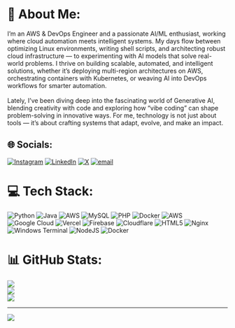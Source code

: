 # 💫 About Me:
I’m an AWS & DevOps Engineer and a passionate AI/ML enthusiast, working where cloud automation meets intelligent systems. My days flow between optimizing Linux environments, writing shell scripts, and architecting robust cloud infrastructure — to experimenting with AI models that solve real-world problems. I thrive on building scalable, automated, and intelligent solutions, whether it’s deploying multi-region architectures on AWS, orchestrating containers with Kubernetes, or weaving AI into DevOps workflows for smarter automation.<br><br>Lately, I’ve been diving deep into the fascinating world of Generative AI, blending creativity with code and exploring how “vibe coding” can shape problem-solving in innovative ways. For me, technology is not just about tools — it’s about crafting systems that adapt, evolve, and make an impact.


## 🌐 Socials:
[![Instagram](https://img.shields.io/badge/Instagram-%23E4405F.svg?logo=Instagram&logoColor=white)](https://instagram.com/preyas_07) [![LinkedIn](https://img.shields.io/badge/LinkedIn-%230077B5.svg?logo=linkedin&logoColor=white)](https://linkedin.com/in/preyas-shinde-5a647921a) [![X](https://img.shields.io/badge/X-black.svg?logo=X&logoColor=white)](https://x.com/PreyasShinde) [![email](https://img.shields.io/badge/Email-D14836?logo=gmail&logoColor=white)](mailto:shindepreyas07@gmail.com) 

# 💻 Tech Stack:
![Python](https://img.shields.io/badge/python-3670A0?style=plastic&logo=python&logoColor=ffdd54) ![Java](https://img.shields.io/badge/java-%23ED8B00.svg?style=plastic&logo=openjdk&logoColor=white) ![AWS](https://img.shields.io/badge/AWS-%23FF9900.svg?style=plastic&logo=amazon-aws&logoColor=white) ![MySQL](https://img.shields.io/badge/mysql-4479A1.svg?style=plastic&logo=mysql&logoColor=white) ![PHP](https://img.shields.io/badge/php-%23777BB4.svg?style=plastic&logo=php&logoColor=white) ![Docker](https://img.shields.io/badge/docker-%230db7ed.svg?style=plastic&logo=docker&logoColor=white) ![AWS](https://img.shields.io/badge/AWS-%23FF9900.svg?style=plastic&logo=amazon-aws&logoColor=white) ![Google Cloud](https://img.shields.io/badge/GoogleCloud-%234285F4.svg?style=plastic&logo=google-cloud&logoColor=white) ![Vercel](https://img.shields.io/badge/vercel-%23000000.svg?style=plastic&logo=vercel&logoColor=white) ![Firebase](https://img.shields.io/badge/firebase-%23039BE5.svg?style=plastic&logo=firebase) ![Cloudflare](https://img.shields.io/badge/Cloudflare-F38020?style=plastic&logo=Cloudflare&logoColor=white) ![HTML5](https://img.shields.io/badge/html5-%23E34F26.svg?style=plastic&logo=html5&logoColor=white) ![Nginx](https://img.shields.io/badge/nginx-%23009639.svg?style=plastic&logo=nginx&logoColor=white) ![Windows Terminal](https://img.shields.io/badge/Windows%20Terminal-%234D4D4D.svg?style=plastic&logo=windows-terminal&logoColor=white) ![NodeJS](https://img.shields.io/badge/node.js-6DA55F?style=plastic&logo=node.js&logoColor=white) ![Docker](https://img.shields.io/badge/docker-%230db7ed.svg?style=plastic&logo=docker&logoColor=white)
# 📊 GitHub Stats:
![](https://github-readme-stats.vercel.app/api?username=Preyas07&theme=dark&hide_border=false&include_all_commits=false&count_private=false)<br/>
![](https://nirzak-streak-stats.vercel.app/?user=Preyas07&theme=dark&hide_border=false)<br/>
![](https://github-readme-stats.vercel.app/api/top-langs/?username=Preyas07&theme=dark&hide_border=false&include_all_commits=false&count_private=false&layout=compact)

---
[![](https://visitcount.itsvg.in/api?id=Preyas07&icon=0&color=0)](https://visitcount.itsvg.in)

<!-- Proudly created with GPRM ( https://gprm.itsvg.in ) -->